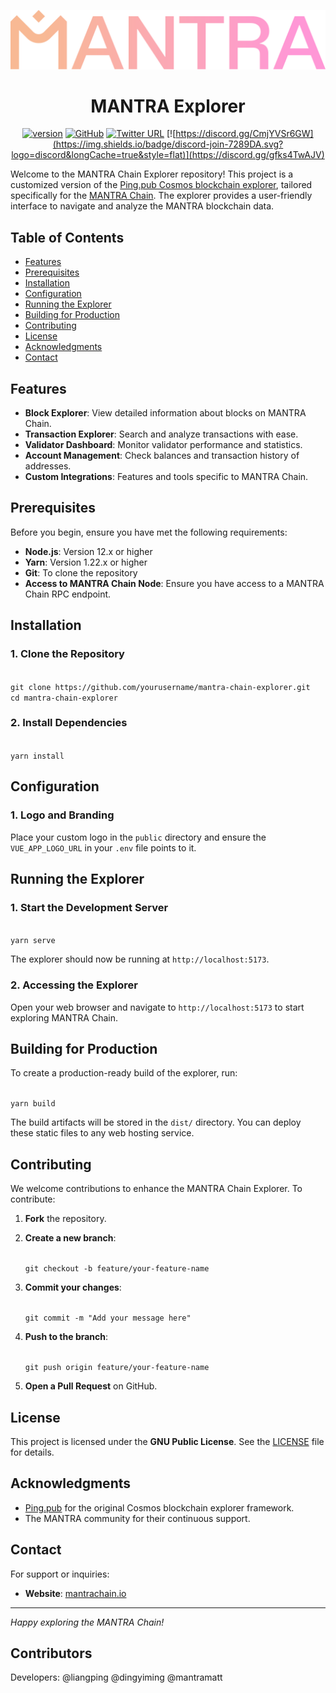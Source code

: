 <div align="center">

![MANTRA](./public/logo.svg)

<h1>MANTRA Explorer</h1>

[![version](https://img.shields.io/github/tag/ping-pub/explorer.svg)](https://github.com/MANTRA-Chain/explorer/releases/latest)
[![GitHub](https://img.shields.io/github/license/ping-pub/explorer.svg)](https://github.com/MANTRA-Chain/explorer/blob/master/LICENSE)
[![Twitter URL](https://img.shields.io/twitter/url/https/twitter.com/bukotsunikki.svg?style=social&label=Follow%20%40ping_pub)](https://twitter.com/MANTRA_Chain)
[![https://discord.gg/CmjYVSr6GW](https://img.shields.io/badge/discord-join-7289DA.svg?logo=discord&longCache=true&style=flat)](https://discord.gg/gfks4TwAJV)

</div>

Welcome to the MANTRA Chain Explorer repository! This project is a customized version of the [Ping.pub Cosmos blockchain explorer](https://github.com/ping-pub/explorer), tailored specifically for the [MANTRA Chain](https://mantrachain.io). The explorer provides a user-friendly interface to navigate and analyze the MANTRA blockchain data.

## Table of Contents

- [Features](#features)
- [Prerequisites](#prerequisites)
- [Installation](#installation)
- [Configuration](#configuration)
- [Running the Explorer](#running-the-explorer)
- [Building for Production](#building-for-production)
- [Contributing](#contributing)
- [License](#license)
- [Acknowledgments](#acknowledgments)
- [Contact](#contact)

## Features

- **Block Explorer**: View detailed information about blocks on MANTRA Chain.
- **Transaction Explorer**: Search and analyze transactions with ease.
- **Validator Dashboard**: Monitor validator performance and statistics.
- **Account Management**: Check balances and transaction history of addresses.
- **Custom Integrations**: Features and tools specific to MANTRA Chain.

## Prerequisites

Before you begin, ensure you have met the following requirements:

- **Node.js**: Version 12.x or higher
- **Yarn**: Version 1.22.x or higher
- **Git**: To clone the repository
- **Access to MANTRA Chain Node**: Ensure you have access to a MANTRA Chain RPC endpoint.

## Installation

### 1. Clone the Repository

<code>
git clone https://github.com/yourusername/mantra-chain-explorer.git  
cd mantra-chain-explorer
</code>

### 2. Install Dependencies

<code>
yarn install
</code>

## Configuration

### 1. Logo and Branding

Place your custom logo in the `public` directory and ensure the `VUE_APP_LOGO_URL` in your `.env` file points to it.

## Running the Explorer

### 1. Start the Development Server

<code>
yarn serve
</code>

The explorer should now be running at `http://localhost:5173`.

### 2. Accessing the Explorer

Open your web browser and navigate to `http://localhost:5173` to start exploring MANTRA Chain.

## Building for Production

To create a production-ready build of the explorer, run:

<code>
yarn build
</code>

The build artifacts will be stored in the `dist/` directory. You can deploy these static files to any web hosting service.

## Contributing

We welcome contributions to enhance the MANTRA Chain Explorer. To contribute:

1. **Fork** the repository.
2. **Create a new branch**:

   <code>
   git checkout -b feature/your-feature-name
   </code>

3. **Commit your changes**:

   <code>
   git commit -m "Add your message here"
   </code>

4. **Push to the branch**:

   <code>
   git push origin feature/your-feature-name
   </code>

5. **Open a Pull Request** on GitHub.

## License

This project is licensed under the **GNU Public License**. See the [LICENSE](LICENSE) file for details.

## Acknowledgments

- [Ping.pub](https://ping.pub) for the original Cosmos blockchain explorer framework.
- The MANTRA community for their continuous support.

## Contact

For support or inquiries:

- **Website**: [mantrachain.io](https://mantrachain.io)

---

_Happy exploring the MANTRA Chain!_

## Contributors

Developers: @liangping @dingyiming @mantramatt
